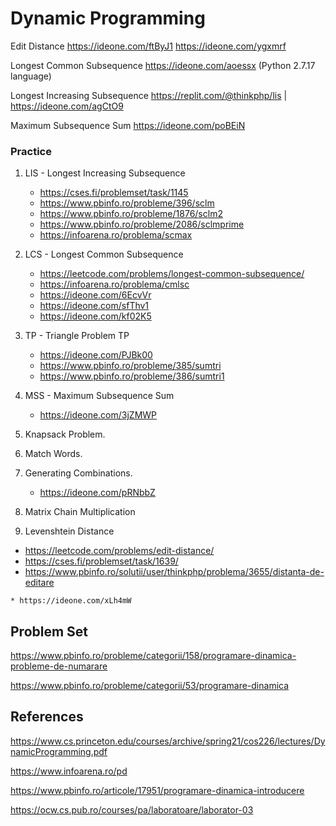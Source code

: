 # Dynamic Programming

Edit Distance https://ideone.com/ftByJ1 https://ideone.com/ygxmrf

Longest Common Subsequence https://ideone.com/aoessx (Python 2.7.17 language)

Longest Increasing Subsequence https://replit.com/@thinkphp/lis | https://ideone.com/agCtO9

Maximum Subsequence Sum https://ideone.com/poBEiN

### Practice

1. LIS - Longest Increasing Subsequence
   * https://cses.fi/problemset/task/1145
   * https://www.pbinfo.ro/probleme/396/sclm
   * https://www.pbinfo.ro/probleme/1876/sclm2
   * https://www.pbinfo.ro/probleme/2086/sclmprime
   * https://infoarena.ro/problema/scmax

2. LCS - Longest Common Subsequence
   * https://leetcode.com/problems/longest-common-subsequence/
   * https://infoarena.ro/problema/cmlsc
   * https://ideone.com/6EcvVr
   * https://ideone.com/sfThv1
   * https://ideone.com/kf02K5
   
4. TP - Triangle Problem TP
   * https://ideone.com/PJBk00
   * https://www.pbinfo.ro/probleme/385/sumtri
   * https://www.pbinfo.ro/probleme/386/sumtri1
   
   
5. MSS - Maximum Subsequence Sum
   * https://ideone.com/3jZMWP
   
6. Knapsack Problem.

7. Match Words.

8. Generating Combinations.
   * https://ideone.com/pRNbbZ
   
9. Matrix Chain Multiplication

10. Levenshtein Distance
   * https://leetcode.com/problems/edit-distance/
   * https://cses.fi/problemset/task/1639/
   * https://www.pbinfo.ro/solutii/user/thinkphp/problema/3655/distanta-de-editare

    * https://ideone.com/xLh4mW

## Problem Set

https://www.pbinfo.ro/probleme/categorii/158/programare-dinamica-probleme-de-numarare

https://www.pbinfo.ro/probleme/categorii/53/programare-dinamica

## References

https://www.cs.princeton.edu/courses/archive/spring21/cos226/lectures/DynamicProgramming.pdf

https://www.infoarena.ro/pd

https://www.pbinfo.ro/articole/17951/programare-dinamica-introducere

https://ocw.cs.pub.ro/courses/pa/laboratoare/laborator-03

